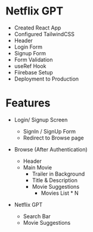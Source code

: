 # Netflix GPT

- Created React App
- Configured TailwindCSS
- Header
- Login Form
- Signup Form
- Form Validation
- useRef Hook
- Fiirebase Setup
- Deployment to Production

# Features

- Login/ Signup Screen
    - SignIn / SignUp Form
    - Redirect to Browse page
- Browse (After Authentication) 
    - Header
    - Main Movie
        - Trailer in Background
        - Title & Description
        - Movie Suggestions
            - Movies List * N

- Netflix GPT
    - Search Bar
    - Movie Suggestions

